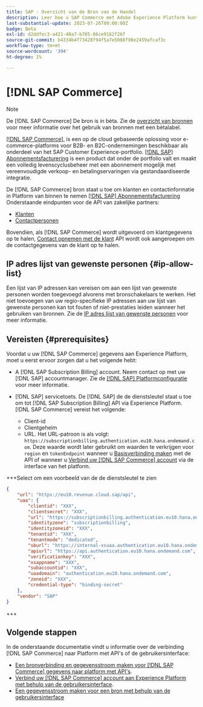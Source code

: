 ```yaml
---
title: SAP - Overzicht van de Bron van de Handel
description: Leer hoe u SAP Commerce met Adobe Experience Platform kunt verbinden via API's of de gebruikersinterface.
last-substantial-update: 2023-07-26T00:00:00Z
badge: Beta
exl-id: d2ddfec3-a421-48a7-b765-86ce9162f26f
source-git-commit: b4334b4f73428f94f5a7e5088f98e2459afcaf3c
workflow-type: tm+mt
source-wordcount: '394'
ht-degree: 1%

---
```


# [!DNL SAP Commerce]

>[!NOTE]
>
>De [!DNL SAP Commerce] De bron is in bèta. Zie de [overzicht van bronnen](../../home.md#terms-and-conditions) voor meer informatie over het gebruik van bronnen met een bètalabel.

[[!DNL SAP Commerce]](https://www.sap.com/india/products/acquired-brands/what-is-hybris.html), is een op de cloud gebaseerde oplossing voor e-commerce-platforms voor B2B- en B2C-ondernemingen beschikbaar als onderdeel van het SAP Customer Experience-portfolio. [[!DNL SAP] Abonnementsfacturering](https://www.sap.com/products/financial-management/subscription-billing.html) is een product dat onder de portfolio valt en maakt een volledig levenscyclusbeheer met een abonnement mogelijk met vereenvoudigde verkoop- en betalingservaringen via gestandaardiseerde integratie.

De [!DNL SAP Commerce] bron staat u toe om klanten en contactinformatie in Platform van binnen te nemen [[!DNL SAP] Abonnementsfacturering](https://www.sap.com/products/financial-management/subscription-billing.html) Onderstaande eindpunten voor de API van zakelijke partners:

* [Klanten](https://api.sap.com/api/BusinessPartner_APIs/path/GET_customers)
* [Contactpersonen](https://api.sap.com/api/BusinessPartner_APIs/path/GET_contacts)

Bovendien, als [!DNL SAP Commerce] wordt uitgevoerd om klantgegevens op te halen, [Contact opnemen met de klant](https://api.sap.com/api/BusinessPartner_APIs/path/GET_relationships-customer-contacts) API wordt ook aangeroepen om de contactgegevens van de klant op te halen.

## IP adres lijst van gewenste personen {#ip-allow-list}

Een lijst van IP adressen kan vereisen om aan een lijst van gewenste personen worden toegevoegd alvorens met bronschakelaars te werken. Het niet toevoegen van uw regio-specifieke IP adressen aan uw lijst van gewenste personen kan tot fouten of niet-prestaties leiden wanneer het gebruiken van bronnen. Zie de [IP adres lijst van gewenste personen](../../ip-address-allow-list.md) voor meer informatie.

## Vereisten {#prerequisites}

Voordat u uw [!DNL SAP Commerce] gegevens aan Experience Platform, moet u eerst ervoor zorgen dat u het volgende hebt:

* A [!DNL SAP Subscription Billing] account. Neem contact op met uw [!DNL SAP] accountmanager. Zie de [[!DNL SAP] Platformconfiguratie](https://help.sap.com/doc/5fd179965d5145fbbe7f2a7aa1272338/latest/en-US/PlatformConfiguration.pdf) voor meer informatie.

* [!DNL SAP] servicetoets. De [!DNL SAP] de de dienstsleutel staat u toe om tot [!DNL SAP Subscription Billing] API via Experience Platform. [!DNL SAP Commerce] vereist het volgende:
   * Client-id
   * Clientgeheim
   * URL. Het URL-patroon is als volgt: `https://subscriptionbilling.authentication.eu10.hana.ondemand.com`. Deze waarde wordt later gebruikt om waarden te verkrijgen voor `region` en `tokenEndpoint` wanneer u [Basisverbinding maken](../../tutorials/api/create/ecommerce/sap-commerce.md#base-connection) met de API of wanneer u [Verbind uw [!DNL SAP Commerce] account](../../tutorials/ui/create/ecommerce/sap-commerce.md#connect-account) via de interface van het platform.

+++Select om een voorbeeld van de de dienstsleutel te zien

```json
{ 
    "url": "https://eu10.revenue.cloud.sap/api",
    "uaa": {
        "clientid": "XXX",
        "clientsecret": "XXX",
        "url": "https://subscriptionbilling.authentication.eu10.hana.ondemand.com",
        "identityzone": "subscriptionbilling",
        "identityzoneid": "XXX",
        "tenantid": "XXX",
        "tenantmode": "dedicated",
        "sburl": "https://internal-xsuaa.authentication.eu10.hana.ondemand.com",
        "apiurl": "https://api.authentication.eu10.hana.ondemand.com",
        "verificationkey": "XXX",
        "xsappname": "XXX",
        "subaccountid": "XXX",
        "uaadomain": "authentication.eu10.hana.ondemand.com",
        "zoneid": "XXX",
        "credential-type": "binding-secret"
    },
    "vendor": "SAP"
}
```

+++

## Volgende stappen

In de onderstaande documentatie vindt u informatie over de verbinding [!DNL SAP Commerce] naar Platform met API&#39;s of de gebruikersinterface:

* [Een bronverbinding en gegevensstroom maken voor [!DNL SAP Commerce] gegevens naar platform met API&#39;s](../../tutorials/api/create/ecommerce/sap-commerce.md).
* [Verbind uw [!DNL SAP Commerce] account aan Experience Platform met behulp van de gebruikersinterface](../../tutorials/ui/create/ecommerce/sap-commerce.md).
* [Een gegevensstroom maken voor een bron met behulp van de gebruikersinterface](../../tutorials/ui/dataflow/ecommerce.md)
